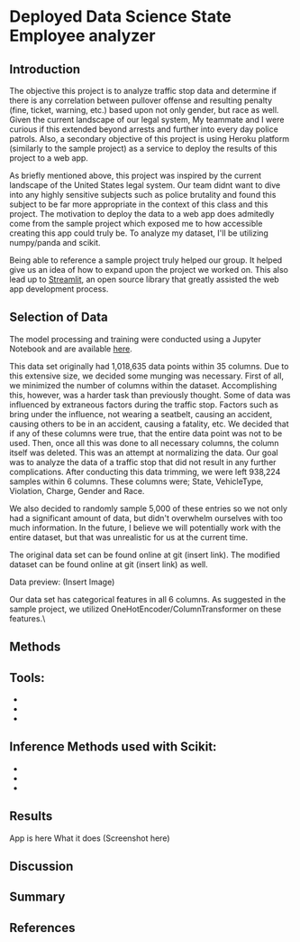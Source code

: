 # Deployed Data Science State Employee analyzer


## Introduction
The objective this project is to analyze traffic stop data and determine if there is any correlation between pullover offense and resulting penalty (fine, ticket, warning, etc.) based upon not only gender, but race as well. Given the current landscape of our legal system, My teammate and I were curious if this extended beyond arrests and further into every day police patrols. Also, a secondary objective of this project is using Heroku platform (similarly to the sample project) as a service to deploy the results of this project to a web app.

As briefly mentioned above, this project was inspired by the current landscape of the United States legal system. Our team didnt want to dive into any highly sensitive subjects such as police brutality and found this subject to be far more appropriate in the context of this class and this project. The motivation to deploy the data to a web app does admitedly come from the sample project which exposed me to how accessible creating this app could truly be. To analyze my dataset, I'll be utilizing numpy/panda and scikit.

Being able to reference a sample project truly helped our group. It helped give us an idea of how to expand upon the project we worked on. This also lead up to [Streamlit](https://www.streamlit.io/), an open source library that greatly assisted the web app development process.

## Selection of Data

The model processing and training were conducted using a Jupyter Notebook and are available [here](https://jupyter.cs.wit.edu/user/serpaw/notebooks/Untitled3.ipynb).

This data set originally had 1,018,635 data points within 35 columns. Due to this extensive size, we decided some munging was necessary. First of all, we minimized the number of columns within the dataset. Accomplishing this, however, was a harder task than previously thought. Some of data was influenced by extraneous factors during the traffic stop. Factors such as bring under the influence, not wearing a seatbelt, causing an accident, causing others to be in an accident, causing a fatality, etc. We decided that if any of these columns were true, that the entire data point was not to be used. Then, once all this was done to all necessary columns, the column itself was deleted. This was an attempt at normalizing the data. Our goal was to analyze the data of a traffic stop that did not result in any further complications. After conducting this data trimming, we were left 938,224 samples within 6 columns. These columns were; State, VehicleType, Violation, Charge, Gender and Race. 

We also decided to randomly sample 5,000 of these entries so we not only had a significant amount of data, but didn't overwhelm ourselves with too much information. In the future, I believe we will potentially work with the entire dataset, but that was unrealistic for us at the current time. 

The original data set can be found online at git (insert link). The modified dataset can be found online at git (insert link) as well. 

Data preview:
(Insert Image)

Our data set has categorical features in all 6 columns. As suggested in the sample project, we utilized OneHotEncoder/ColumnTransformer on these features.\

## Methods
Tools:
- 
- 
- 
- 

Inference Methods used with Scikit:
- 
- 
- 
- 

## Results
App is here
What it does
(Screenshot here)

## Discussion

## Summary

## References
